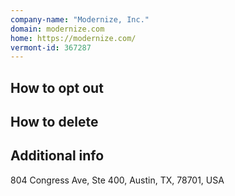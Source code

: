 ```yaml
---
company-name: "Modernize, Inc."
domain: modernize.com
home: https://modernize.com/
vermont-id: 367287
---
```

## How to opt out




## How to delete




## Additional info




804 Congress Ave, Ste 400, Austin, TX, 78701, USA













